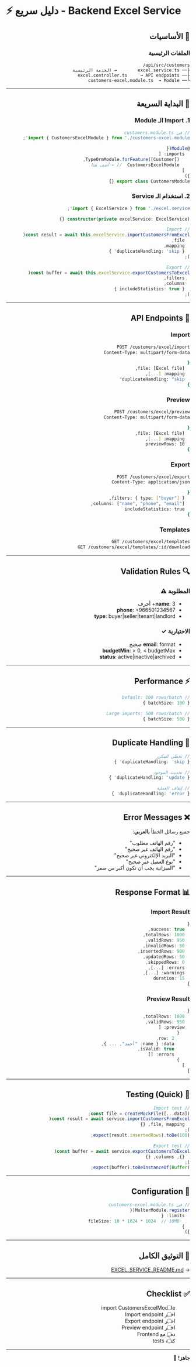 # ⚡ دليل سريع - Backend Excel Service

<div dir="rtl">

## 🎯 الأساسيات

### الملفات الرئيسية
```
api/src/customers/
├── excel.service.ts        → الخدمة الرئيسية
├── excel.controller.ts     → API endpoints
└── customers-excel.module.ts  → Module
```

---

## 🚀 البداية السريعة

### 1. Import الـ Module

```typescript
// في customers.module.ts
import { CustomersExcelModule } from './customers-excel.module';

@Module({
  imports: [
    TypeOrmModule.forFeature([Customer]),
    CustomersExcelModule  // ← أضف هذا
  ]
})
export class CustomersModule {}
```

### 2. استخدام الـ Service

```typescript
import { ExcelService } from './excel.service';

constructor(private excelService: ExcelService) {}

// Import
const result = await this.excelService.importCustomersFromExcel(
  file,
  mapping,
  { duplicateHandling: 'skip' }
);

// Export
const buffer = await this.excelService.exportCustomersToExcel(
  filters,
  columns,
  { includeStatistics: true }
);
```

---

## 📡 API Endpoints

### Import
```bash
POST /customers/excel/import
Content-Type: multipart/form-data

{
  file: [Excel file],
  mapping: [...],
  duplicateHandling: "skip"
}
```

### Preview
```bash
POST /customers/excel/preview
Content-Type: multipart/form-data

{
  file: [Excel file],
  mapping: [...],
  previewRows: 10
}
```

### Export
```bash
POST /customers/excel/export
Content-Type: application/json

{
  filters: { type: ["buyer"] },
  columns: ["name", "phone", "email"],
  includeStatistics: true
}
```

### Templates
```bash
GET /customers/excel/templates
GET /customers/excel/templates/:id/download
```

---

## 🔍 Validation Rules

### المطلوبة ⚠️
- **name**: 3+ أحرف
- **phone**: +966501234567
- **type**: buyer|seller|tenant|landlord

### الاختيارية ✓
- **email**: format صحيح
- **budgetMin**: > 0, < budgetMax
- **status**: active|inactive|archived

---

## ⚡ Performance

```typescript
// Default: 100 rows/batch
{ batchSize: 100 }

// Large imports: 500 rows/batch
{ batchSize: 500 }
```

---

## 🔄 Duplicate Handling

```typescript
// تخطي المكرر
{ duplicateHandling: 'skip' }

// تحديث الموجود
{ duplicateHandling: 'update' }

// إيقاف العملية
{ duplicateHandling: 'error' }
```

---

## ❌ Error Messages

جميع رسائل الخطأ **بالعربي**:
- "رقم الهاتف مطلوب"
- "رقم الهاتف غير صحيح"
- "البريد الإلكتروني غير صحيح"
- "نوع العميل غير صحيح"
- "الميزانية يجب أن تكون أكبر من صفر"

---

## 📊 Response Format

### Import Result
```typescript
{
  success: true,
  totalRows: 1000,
  validRows: 950,
  invalidRows: 50,
  insertedRows: 900,
  updatedRows: 50,
  skippedRows: 0,
  errors: [...],
  warnings: [...],
  duration: 15
}
```

### Preview Result
```typescript
{
  totalRows: 1000,
  validRows: 950,
  preview: [
    {
      row: 2,
      data: { name: "أحمد", ... },
      isValid: true,
      errors: []
    }
  ]
}
```

---

## 🧪 Testing (Quick)

```typescript
// Import test
const file = createMockFile([...data]);
const result = await service.importCustomersFromExcel(
  file, mapping, {}
);
expect(result.insertedRows).toBe(100);

// Export test
const buffer = await service.exportCustomersToExcel(
  {}, columns, {}
);
expect(buffer).toBeInstanceOf(Buffer);
```

---

## 🔧 Configuration

```typescript
// في customers-excel.module.ts
MulterModule.register({
  limits: {
    fileSize: 10 * 1024 * 1024  // 10MB
  }
})
```

---

## 📖 التوثيق الكامل

→ [EXCEL_SERVICE_README.md](/workspace/api/src/customers/EXCEL_SERVICE_README.md)

---

## ✅ Checklist

- [ ] import CustomersExcelModule
- [ ] اختبر Import endpoint
- [ ] اختبر Export endpoint
- [ ] اختبر Preview endpoint
- [ ] دمج مع Frontend
- [ ] كتابة tests

---

**جاهز! 🚀**

</div>
